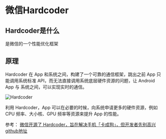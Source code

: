 # 微信Hardcoder

## Hardcoder是什么

是微信的一个性能优化框架

## 原理

Hardcoder 在 App 和系统之间，构建了一个可靠的通信框架，跳出之前 App 只能调用系统标准 API，而无法直接调用系统底层硬件资源的问题，让 Android App 与 系统之间，可以实现实时的通信。

![Hardcoder](https://mmbiz.qpic.cn/mmbiz_png/liaczD18OicSyGWFnc5mtFzgXSkdlpSPp7aLRfHyWtFt0wBiaHqvN0ZgOjaAetvPBRFZQP1QXHB4F8JsesSciawAGg/640?wx_fmt=png&tp=webp&wxfrom=5&wx_lazy=1&wx_co=1)

利用 Hardcoder，App 可以在必要的时候，向系统申请更多的硬件资源，例如 CPU 频率、大小核、GPU 频率等资源来提升 App 的性能。

参考：
[微信开源了 Hardcoder，旨在解决手机「卡成狗」，但开发者先别高兴](https://mp.weixin.qq.com/s/9uPoKU7fHwvAj9lyGDbsFA)
[github地址](https://github.com/Tencent/Hardcoder)
